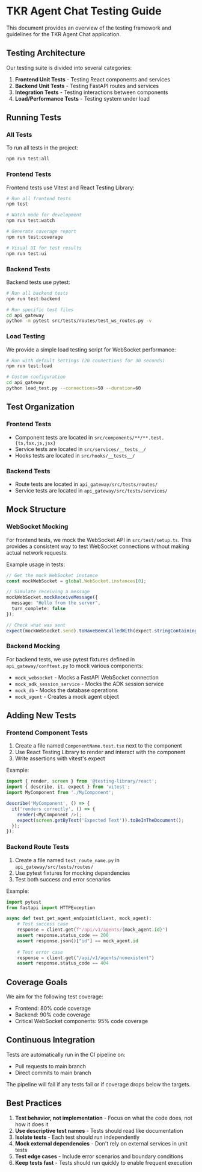 # TKR Agent Chat Testing Guide

This document provides an overview of the testing framework and guidelines for the TKR Agent Chat application.

## Testing Architecture

Our testing suite is divided into several categories:

1. **Frontend Unit Tests** - Testing React components and services
2. **Backend Unit Tests** - Testing FastAPI routes and services
3. **Integration Tests** - Testing interactions between components
4. **Load/Performance Tests** - Testing system under load

## Running Tests

### All Tests

To run all tests in the project:

```bash
npm run test:all
```

### Frontend Tests

Frontend tests use Vitest and React Testing Library:

```bash
# Run all frontend tests
npm test

# Watch mode for development
npm run test:watch

# Generate coverage report
npm run test:coverage

# Visual UI for test results
npm run test:ui
```

### Backend Tests

Backend tests use pytest:

```bash
# Run all backend tests
npm run test:backend

# Run specific test files
cd api_gateway
python -m pytest src/tests/routes/test_ws_routes.py -v
```

### Load Testing

We provide a simple load testing script for WebSocket performance:

```bash
# Run with default settings (20 connections for 30 seconds)
npm run test:load

# Custom configuration
cd api_gateway
python load_test.py --connections=50 --duration=60
```

## Test Organization

### Frontend Tests

- Component tests are located in `src/components/**/**.test.{ts,tsx,js,jsx}`
- Service tests are located in `src/services/__tests__/`
- Hooks tests are located in `src/hooks/__tests__/`

### Backend Tests

- Route tests are located in `api_gateway/src/tests/routes/`
- Service tests are located in `api_gateway/src/tests/services/`

## Mock Structure

### WebSocket Mocking

For frontend tests, we mock the WebSocket API in `src/test/setup.ts`. This provides a consistent way to test WebSocket connections without making actual network requests.

Example usage in tests:

```typescript
// Get the mock WebSocket instance
const mockWebSocket = global.WebSocket.instances[0];

// Simulate receiving a message
mockWebSocket.mockReceiveMessage({
  message: "Hello from the server",
  turn_complete: false
});

// Check what was sent
expect(mockWebSocket.send).toHaveBeenCalledWith(expect.stringContaining("Hello"));
```

### Backend Mocking

For backend tests, we use pytest fixtures defined in `api_gateway/conftest.py` to mock various components:

- `mock_websocket` - Mocks a FastAPI WebSocket connection
- `mock_adk_session_service` - Mocks the ADK session service
- `mock_db` - Mocks the database operations
- `mock_agent` - Creates a mock agent object

## Adding New Tests

### Frontend Component Tests

1. Create a file named `ComponentName.test.tsx` next to the component
2. Use React Testing Library to render and interact with the component
3. Write assertions with vitest's expect

Example:

```typescript
import { render, screen } from '@testing-library/react';
import { describe, it, expect } from 'vitest';
import MyComponent from './MyComponent';

describe('MyComponent', () => {
  it('renders correctly', () => {
    render(<MyComponent />);
    expect(screen.getByText('Expected Text')).toBeInTheDocument();
  });
});
```

### Backend Route Tests

1. Create a file named `test_route_name.py` in `api_gateway/src/tests/routes/`
2. Use pytest fixtures for mocking dependencies
3. Test both success and error scenarios

Example:

```python
import pytest
from fastapi import HTTPException

async def test_get_agent_endpoint(client, mock_agent):
    # Test success case
    response = client.get(f"/api/v1/agents/{mock_agent.id}")
    assert response.status_code == 200
    assert response.json()["id"] == mock_agent.id
    
    # Test error case
    response = client.get("/api/v1/agents/nonexistent")
    assert response.status_code == 404
```

## Coverage Goals

We aim for the following test coverage:

- Frontend: 80% code coverage
- Backend: 90% code coverage
- Critical WebSocket components: 95% code coverage

## Continuous Integration

Tests are automatically run in the CI pipeline on:
- Pull requests to main branch
- Direct commits to main branch

The pipeline will fail if any tests fail or if coverage drops below the targets.

## Best Practices

1. **Test behavior, not implementation** - Focus on what the code does, not how it does it
2. **Use descriptive test names** - Tests should read like documentation
3. **Isolate tests** - Each test should run independently 
4. **Mock external dependencies** - Don't rely on external services in unit tests
5. **Test edge cases** - Include error scenarios and boundary conditions
6. **Keep tests fast** - Tests should run quickly to enable frequent execution